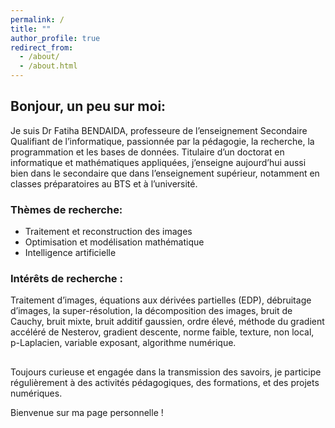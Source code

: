 ```yaml
---
permalink: /
title: ""
author_profile: true
redirect_from: 
  - /about/
  - /about.html
---
```

## Bonjour, un peu sur moi:

Je suis Dr Fatiha BENDAIDA, professeure de l’enseignement Secondaire Qualifiant de l’informatique, passionnée par la pédagogie, la recherche, la programmation et les bases de données.
Titulaire d’un doctorat en informatique et mathématiques appliquées, j’enseigne aujourd’hui aussi bien dans le secondaire que dans l’enseignement supérieur, notamment en classes préparatoires au BTS et à l’université.

### Thèmes de recherche:

* Traitement et reconstruction des images
* Optimisation et modélisation mathématique
* Intelligence artificielle

### Intérêts de recherche :

Traitement d’images, équations aux dérivées partielles (EDP), débruitage d’images, la super-résolution, la décomposition des images, bruit de Cauchy, bruit mixte, bruit additif gaussien, ordre élevé, méthode du gradient accéléré de Nesterov, gradient descente, norme faible, texture, non local, p-Laplacien, variable exposant, algorithme numérique.

## 
Toujours curieuse et engagée dans la transmission des savoirs, je participe régulièrement à des activités pédagogiques, des formations, et des projets numériques.

Bienvenue sur ma page personnelle !
